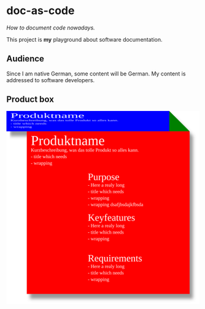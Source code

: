 # doc-as-code
_How to document code nowadays._

This project is **my** playground about software documentation. 

## Audience

Since I am native German, some content will be German.
My content is addressed to software developers.

## Product box

![Product box](Produktbox.svg)

